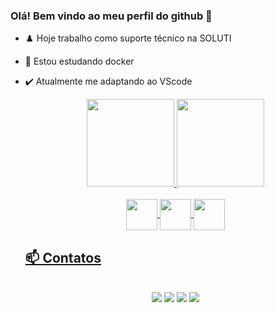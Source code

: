 ### Olá! Bem vindo ao meu perfil do github 👋


- ♟️ Hoje trabalho como suporte técnico na SOLUTI
- 🌱 Estou estudando docker
- ✔️ Atualmente me adaptando ao VScode 

  <div align="center">
    <a href="https://github.com/Lucas-Martins-Faria">
    <img height="140em" src="https://github-readme-stats.vercel.app/api?username=Lucas-Martins-Faria&show_icons=true&theme=panda&include_all_commits=true&count_private=true"/>
    <img height="140em" src="https://github-readme-stats.vercel.app/api/top-langs/?username=Lucas-Martins-Faria&layout=compact&langs_count=7&theme=panda"/>
  </div>
  
  <div style="display: inline_block" align="center"><br>
     <img align="center" height="50" width="50" src="https://cdn.jsdelivr.net/gh/devicons/devicon/icons/docker/docker-original.svg" /> 
     <img align="center" height="50" width="50" src="https://cdn.jsdelivr.net/gh/devicons/devicon/icons/java/java-original.svg" />
     <img align="center" height="50" width="50" src="https://cdn.jsdelivr.net/gh/devicons/devicon/icons/android/android-plain.svg" />

  </div>
  
  ## 📫 Contatos
  
  <div align="center"><br>
          <a href="https://www.instagram.com/lucas.mfarias/" target="_blank"><img src="https://img.shields.io/badge/-Instagram-%23E4405F?style=for-the-badge&logo=instagram&logoColor=white"   target="_blank"></a>
          <a href = "mailto:lucas1999faria@gmail.com"><img src="https://img.shields.io/badge/-Gmail-%23333?style=for-the-badge&logo=gmail&logoColor=white" target="_blank"></a>
          <a href="https://www.linkedin.com/in/lucas-martins-de-faria-b6638a1a1/" target="_blank"><img src="https://img.shields.io/badge/-LinkedIn-%230077B5?style=for-the-badge&logo=linkedin&logoColor=white" target="_blank"></a> 
          <a href="https://api.whatsapp.com/send?phone=62991597953&text=Meu%20Whatsapp" ><img src="https://img.shields.io/badge/WhatsApp-25D366?style=for-the-badge&logo=whatsapp&logoColor=white" target="_blanck"></a>
  </div>
  
